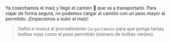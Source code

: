 <gs-attire attire-url="https://raw.githubusercontent.com/MumukiProject/mumuki-guia-gobstones-productividad-secundaria/master/assets/attires/config_1582294353749.json"></gs-attire>

Ya cosechamos el maíz y llegó el camión :truck: que va a transportarlo. Para viajar de forma segura, no podemos cargar al camión con un peso mayor al permitido. ¡Empecemos a subir el maíz!

> Definí e invocá el procedimiento `CargarCamion` para que ponga tantas bolitas rojas como el peso permitido (número de bolitas verdes). 